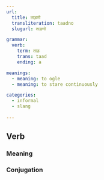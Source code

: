 ```yaml
---
url:
  title: ताड़णो
  transliteration: taadno
  slugurl: ताड़णो

grammar: 
  verb:
    term: ताड़
    trans: taad
    ending: a

meanings:
  - meaning: to ogle
  - meaning: to stare continuously

categories:
  - informal
  - slang
  
---
```


## Verb
### Meaning
<meaning :meanings="meanings" :url="url"></meaning>

### Conjugation
<verb-conj :grammar="grammar"></verb-conj>
